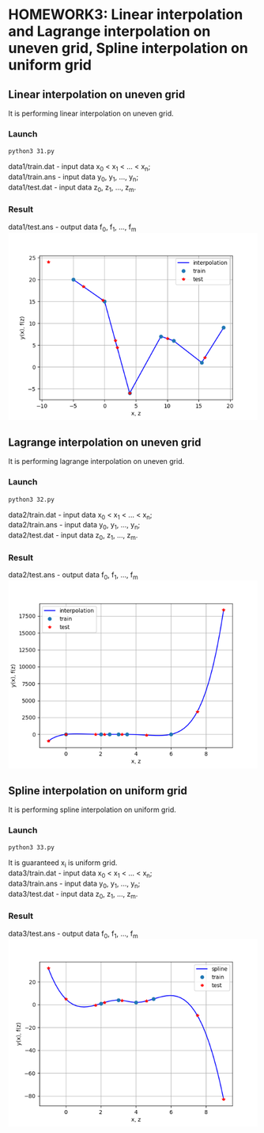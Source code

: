 # HOMEWORK3: Linear interpolation and Lagrange interpolation on uneven grid, Spline interpolation on uniform grid
## Linear interpolation on uneven grid
It is performing linear interpolation on uneven grid.
### Launch
```bash
python3 31.py
```
data1/train.dat - input  data x<sub>0</sub> < x<sub>1</sub> < ... < x<sub>n</sub>;<br/>
data1/train.ans - input  data y<sub>0</sub>, y<sub>1</sub>, ..., y<sub>n</sub>;<br/>
data1/test.dat  - input  data z<sub>0</sub>, z<sub>1</sub>, ..., z<sub>m</sub>.
### Result
data1/test.ans  - output data f<sub>0</sub>, f<sub>1</sub>, ..., f<sub>m</sub><br/>
![Linear interpolation](images/1.png "Linear interpolation")
## Lagrange interpolation on uneven grid
It is performing lagrange interpolation on uneven grid.
### Launch
```bash
python3 32.py
```
data2/train.dat - input  data x<sub>0</sub> < x<sub>1</sub> < ... < x<sub>n</sub>;<br/>
data2/train.ans - input  data y<sub>0</sub>, y<sub>1</sub>, ..., y<sub>n</sub>;<br/>
data2/test.dat  - input  data z<sub>0</sub>, z<sub>1</sub>, ..., z<sub>m</sub>.
### Result
data2/test.ans  - output data f<sub>0</sub>, f<sub>1</sub>, ..., f<sub>m</sub><br/>
![Lagrange interpolation](images/2.png "Lagrange interpolation")
## Spline interpolation on uniform grid
It is performing spline interpolation on uniform grid.
### Launch
```bash
python3 33.py
```
It is guaranteed x<sub>i</sub> is uniform grid.<br/>
data3/train.dat - input  data x<sub>0</sub> < x<sub>1</sub> < ... < x<sub>n</sub>;<br/>
data3/train.ans - input  data y<sub>0</sub>, y<sub>1</sub>, ..., y<sub>n</sub>;<br/>
data3/test.dat  - input  data z<sub>0</sub>, z<sub>1</sub>, ..., z<sub>m</sub>.
### Result
data3/test.ans  - output data f<sub>0</sub>, f<sub>1</sub>, ..., f<sub>m</sub><br/>
![Spline interpolation](images/3.png "Spline interpolation")



